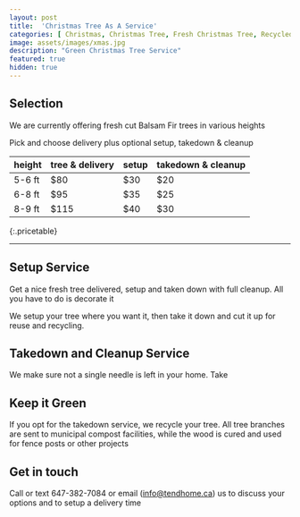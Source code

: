 ```yaml
---
layout: post
title:  'Christmas Tree As A Service'
categories: [ Christmas, Christmas Tree, Fresh Christmas Tree, Recycled Christmas Tree]
image: assets/images/xmas.jpg
description: "Green Christmas Tree Service"
featured: true
hidden: true
---
```


## Selection
We are currently offering fresh cut Balsam Fir trees in various heights

Pick and choose delivery plus optional setup, takedown & cleanup

| height  |  tree & delivery   | setup  | takedown & cleanup |
|-------- |------------------- |------- |------------------- |
| 5-6 ft  |  $80               |  $30   | $20                |
| 6-8 ft  |  $95               |  $35   | $25                |
| 8-9 ft  |  $115              |  $40   | $30                |
{:.pricetable}

---------

## Setup Service
Get a nice fresh tree delivered, setup and taken down with full cleanup. All you have to do is decorate it

We setup your tree where you want it, then take it down and cut it up for reuse and recycling.

## Takedown and Cleanup Service
We make sure not a single needle is left in your home. Take

## Keep it Green
If you opt for the takedown service, we recycle your tree. All tree branches are sent to municipal compost facilities, while the wood is cured and used for fence posts or other projects

## Get in touch
Call or text 647-382-7084 or email (info@tendhome.ca) us to discuss your options and to setup a delivery time


